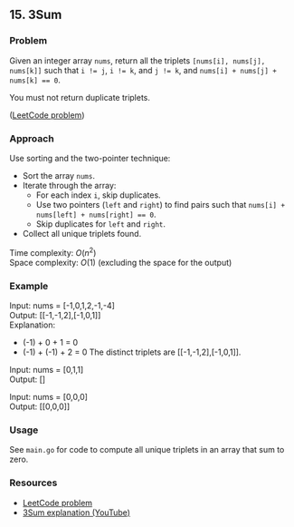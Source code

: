
## 15. 3Sum

### Problem

Given an integer array `nums`, return all the triplets `[nums[i], nums[j], nums[k]]` such that `i != j`, `i != k`, and `j != k`, and `nums[i] + nums[j] + nums[k] == 0`.

You must not return duplicate triplets.

([LeetCode problem](https://leetcode.com/problems/3sum/))

### Approach

Use sorting and the two-pointer technique:

- Sort the array `nums`.
- Iterate through the array:
  - For each index `i`, skip duplicates.
  - Use two pointers (`left` and `right`) to find pairs such that `nums[i] + nums[left] + nums[right] == 0`.
  - Skip duplicates for `left` and `right`.
- Collect all unique triplets found.

Time complexity: $O(n^2)$  
Space complexity: $O(1)$ (excluding the space for the output)

### Example

Input: nums = [-1,0,1,2,-1,-4]  
Output: [[-1,-1,2],[-1,0,1]]  
Explanation: 
- (-1) + 0 + 1 = 0
- (-1) + (-1) + 2 = 0
The distinct triplets are [[-1,-1,2],[-1,0,1]].

Input: nums = [0,1,1]  
Output: []

Input: nums = [0,0,0]  
Output: [[0,0,0]]

### Usage

See `main.go` for code to compute all unique triplets in an array that sum to zero.

### Resources

- [LeetCode problem](https://leetcode.com/problems/3sum/)
- [3Sum explanation (YouTube)](https://youtu.be/jzZsG8n2R9A?si=ancU237cA-fG2pE7)
